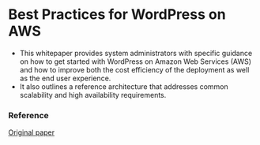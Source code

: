 
# Best Practices for WordPress on AWS

- This whitepaper provides system administrators with specific guidance on how to get started with WordPress on Amazon Web Services (AWS) and how to improve both the cost efficiency of the deployment as well as the end user experience. 
- It also outlines a reference architecture that addresses common scalability and high availability requirements.







### Reference

<a href="https://docs.aws.amazon.com/whitepapers/latest/best-practices-wordpress/best-practices-wordpress.pdf#welcome"> Original paper </a> 
